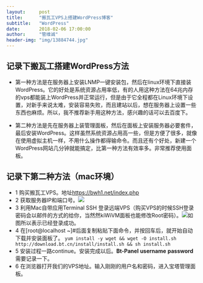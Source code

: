 ```yaml
---
layout:     post
title:      "搬瓦工VPS上搭建WordPress博客"
subtitle:   "WordPress"
date:       2018-02-06 17:00:00
author:     "管维诚"
header-img: "img/13884744.jpg"
---
```


## 记录下搬瓦工搭建WordPress方法
* 第一种方法是在服务器上安装LNMP一键安装包，然后在linux环境下直接装WordPress。它的好处是系统资源占用率低，有的人用这种方法在64兆内存的vps都能装上WordPress并正常运行，但是由于它全程都在Linux环境下设置，对新手来说太难，安装容易失败，而且建站以后，想在服务器上设置一些东西也麻烦。所以，我不推荐新手用这种方法，感兴趣的话可以去百度下。

* 第二种方法是先在服务器上装管理面板，然后在面板上安装服务器必要套件，最后安装WordPress。这样虽然系统资源占用高一些，但是方便了很多，就像在使用虚拟主机一样，不用什么操作都得输命令。而且还有个好处，新建一个WordPress网站几分钟就能搞定，比第一种方法有效率多。非常推荐使用面板。

## 记录下第二种方法（mac环境）
* 1 购买搬瓦工VPS。地址<https://bwh1.net/index.php>
* 2 获取服务器IP和端口号。![](http://p2bzzkn05.bkt.clouddn.com/18-2-6/82357460.jpg)
* 3 利用Mac自带应用Terminal SSH 登录远端VPS（购买VPS的时候SSH登录密码会以邮件的方式的给你，当然然kiWiVM面板也能修改Root密码）。![](http://p2bzzkn05.bkt.clouddn.com/18-2-6/55737477.jpg)如图所以表示已经登录成功。
* 4 在[root@localhost ~]#后面复制粘贴下面命令，并按回车后，就开始自动下载并安装面板了。
`
yum install -y wget && wget -O install.sh http://download.bt.cn/install/install.sh && sh install.sh
`   
* 5 安装过程一路continue。安装完成以后。**Bt-Panel** **username** **password** 需要记录一下。
* 6 在浏览器打开我们的VPS地址。输入刚刚的用户名和密码，进入宝塔管理面板。
